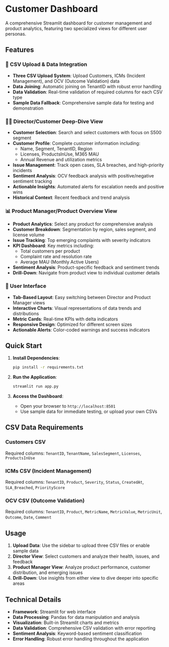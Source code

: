 # Customer Dashboard

A comprehensive Streamlit dashboard for customer management and product analytics, featuring two specialized views for different user personas.

## Features

### 🔄 CSV Upload & Data Integration
- **Three CSV Upload System**: Upload Customers, ICMs (Incident Management), and OCV (Outcome Validation) data
- **Data Joining**: Automatic joining on TenantID with robust error handling
- **Data Validation**: Real-time validation of required columns for each CSV type
- **Sample Data Fallback**: Comprehensive sample data for testing and demonstration

### 👨‍💼 Director/Customer Deep-Dive View
- **Customer Selection**: Search and select customers with focus on S500 segment
- **Customer Profile**: Complete customer information including:
  - Name, Segment, TenantID, Region
  - Licenses, ProductsInUse, M365 MAU
  - Annual Revenue and utilization metrics
- **Issue Management**: Track open cases, SLA breaches, and high-priority incidents
- **Sentiment Analysis**: OCV feedback analysis with positive/negative sentiment tracking
- **Actionable Insights**: Automated alerts for escalation needs and positive wins
- **Historical Context**: Recent feedback and trend analysis

### 📊 Product Manager/Product Overview View
- **Product Analytics**: Select any product for comprehensive analysis
- **Customer Breakdown**: Segmentation by region, sales segment, and license volume
- **Issue Tracking**: Top emerging complaints with severity indicators
- **KPI Dashboard**: Key metrics including:
  - Total customers per product
  - Complaint rate and resolution rate
  - Average MAU (Monthly Active Users)
- **Sentiment Analysis**: Product-specific feedback and sentiment trends
- **Drill-Down**: Navigate from product view to individual customer details

### 🎨 User Interface
- **Tab-Based Layout**: Easy switching between Director and Product Manager views
- **Interactive Charts**: Visual representations of data trends and distributions
- **Metric Cards**: Real-time KPIs with delta indicators
- **Responsive Design**: Optimized for different screen sizes
- **Actionable Alerts**: Color-coded warnings and success indicators

## Quick Start

1. **Install Dependencies**:
   ```bash
   pip install -r requirements.txt
   ```

2. **Run the Application**:
   ```bash
   streamlit run app.py
   ```

3. **Access the Dashboard**:
   - Open your browser to `http://localhost:8501`
   - Use sample data for immediate testing, or upload your own CSVs

## CSV Data Requirements

### Customers CSV
Required columns: `TenantID`, `TenantName`, `SalesSegment`, `Licenses`, `ProductsInUse`

### ICMs CSV (Incident Management)
Required columns: `TenantID`, `Product`, `Severity`, `Status`, `CreatedAt`, `SLA_Breached`, `PriorityScore`

### OCV CSV (Outcome Validation)
Required columns: `TenantID`, `Product`, `MetricName`, `MetricValue`, `MetricUnit`, `Outcome`, `Date`, `Comment`

## Usage

1. **Upload Data**: Use the sidebar to upload three CSV files or enable sample data
2. **Director View**: Select customers and analyze their health, issues, and feedback
3. **Product Manager View**: Analyze product performance, customer distribution, and emerging issues
4. **Drill-Down**: Use insights from either view to dive deeper into specific areas

## Technical Details

- **Framework**: Streamlit for web interface
- **Data Processing**: Pandas for data manipulation and analysis
- **Visualization**: Built-in Streamlit charts and metrics
- **Data Validation**: Comprehensive CSV validation with error reporting
- **Sentiment Analysis**: Keyword-based sentiment classification
- **Error Handling**: Robust error handling throughout the application